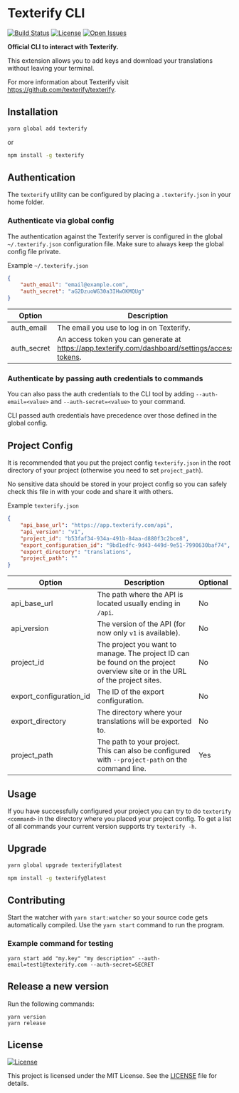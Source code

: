 # Texterify CLI

[![Build Status](https://travis-ci.org/chrztoph/texterify-cli.svg?branch=master)](https://travis-ci.org/chrztoph/texterify-cli) [![License](https://img.shields.io/github/license/chrztoph/texterify-cli.svg)](https://img.shields.io/github/license/chrztoph/texterify-cli.svg) [![Open Issues](https://img.shields.io/github/issues-raw/chrztoph/texterify-cli.svg)](https://img.shields.io/github/issues-raw/chrztoph/texterify-cli.svg)

**Official CLI to interact with Texterify.**

This extension allows you to add keys and download your translations without leaving your terminal.

For more information about Texterify visit https://github.com/texterify/texterify.

## Installation

```sh
yarn global add texterify
```

or

```sh
npm install -g texterify
```

## Authentication

The `texterify` utility can be configured by placing a `.texterify.json` in your home folder.

### Authenticate via global config

The authentication against the Texterify server is configured in the global `~/.texterify.json` configuration file. Make sure to always keep the global config file private.

Example `~/.texterify.json`

```json
{
    "auth_email": "email@example.com",
    "auth_secret": "aG2DzuoWG30a3IHwOKMQUg"
}
```

| Option      | Description                                                                                     | Optional |
| ----------- | ----------------------------------------------------------------------------------------------- | -------- |
| auth_email  | The email you use to log in on Texterify.                                                       | No       |
| auth_secret | An access token you can generate at https://app.texterify.com/dashboard/settings/access-tokens. | No       |

### Authenticate by passing auth credentials to commands

You can also pass the auth credentials to the CLI tool by adding `--auth-email=<value>` and `--auth-secret=<value>` to your command.

CLI passed auth credentials have precedence over those defined in the global config.

## Project Config

It is recommended that you put the project config `texterify.json` in the root directory of your project (otherwise you need to set `project_path`).

No sensitive data should be stored in your project config so you can safely check this file in with your code and share it with others.

Example `texterify.json`

```json
{
    "api_base_url": "https://app.texterify.com/api",
    "api_version": "v1",
    "project_id": "b53faf34-934a-491b-84aa-d880f3c2bce8",
    "export_configuration_id": "9bd1edfc-9d43-449d-9e51-7990630baf74",
    "export_directory": "translations",
    "project_path": ""
}
```

| Option                  | Description                                                                                                                  | Optional |
| ----------------------- | ---------------------------------------------------------------------------------------------------------------------------- | -------- |
| api_base_url            | The path where the API is located usually ending in `/api`.                                                                  | No       |
| api_version             | The version of the API (for now only `v1` is available).                                                                     | No       |
| project_id              | The project you want to manage. The project ID can be found on the project overview site or in the URL of the project sites. | No       |
| export_configuration_id | The ID of the export configuration.                                                                                          | No       |
| export_directory        | The directory where your translations will be exported to.                                                                   | No       |
| project_path            | The path to your project. This can also be configured with `--project-path` on the command line.                             | Yes      |

## Usage

If you have successfully configured your project you can try to do `texterify <command>` in the directory where you placed your project config. To get a list of all commands your current version supports try `texterify -h`.

## Upgrade

```sh
yarn global upgrade texterify@latest
```

```sh
npm install -g texterify@latest
```

## Contributing

Start the watcher with `yarn start:watcher` so your source code gets automatically compiled.
Use the `yarn start` command to run the program.

### Example command for testing

`yarn start add "my.key" "my description" --auth-email=test1@texterify.com --auth-secret=SECRET`

## Release a new version

Run the following commands:

```
yarn version
yarn release
```

## License

[![License](https://img.shields.io/github/license/chrztoph/texterify-cli.svg)](https://img.shields.io/github/license/chrztoph/texterify-cli.svg)

This project is licensed under the MIT License. See the [LICENSE](LICENSE) file for details.
